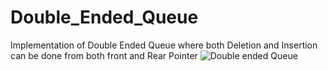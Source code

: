 # Double_Ended_Queue
Implementation of Double Ended Queue where both Deletion and Insertion can be done from both front and Rear Pointer
![Double ended Queue](https://www.simplilearn.com/ice9/free_resources_article_thumb/Structure_definition-Deque.png)
